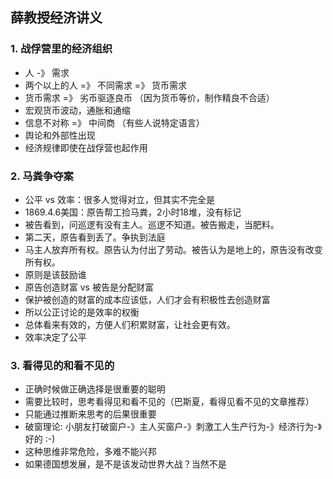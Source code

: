 ## 薛教授经济讲义
### 1. 战俘营里的经济组织
- 人 -》 需求
- 两个以上的人 =》 不同需求 =》 货币需求
- 货币需求 =》 劣币驱逐良币 （因为货币等价，制作精良不合适）
- 宏观货币波动，通胀和通缩
- 信息不对称 =》 中间商 （有些人说特定语言）
- 舆论和外部性出现
- 经济规律即使在战俘营也起作用
### 2. 马粪争夺案
- 公平 vs 效率：很多人觉得对立，但其实不完全是
- 1869.4.6美国：原告帮工捡马粪，2小时18堆，没有标记
- 被告看到，问巡逻有没有主人。巡逻不知道。被告搬走，当肥料。
- 第二天，原告看到丢了。争执到法庭
- 马主人放弃所有权。原告认为付出了劳动。被告认为是地上的，原告没有改变所有权。
- 原则是该鼓励谁
- 原告创造财富 vs 被告是分配财富
- 保护被创造的财富的成本应该低，人们才会有积极性去创造财富
- 所以公正讨论的是效率的权衡
- 总体看来有效的，方便人们积累财富，让社会更有效。
- 效率决定了公平
### 3. 看得见的和看不见的
- 正确时候做正确选择是很重要的聪明
- 需要比较时，思考看得见和看不见的（巴斯夏，看得见看不见的文章推荐）
- 只能通过推断来思考的后果很重要
- 破窗理论: 小朋友打破窗户-》主人买窗户-》刺激工人生产行为-》经济行为-》好的 :-)
- 这种思维非常危险，多难不能兴邦
- 如果德国想发展，是不是该发动世界大战？当然不是

